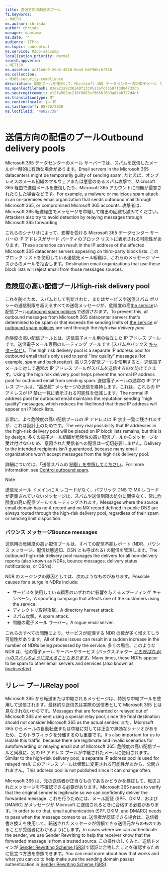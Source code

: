 ```yaml
---
title: 送信方向の配信のプール
f1.keywords:
- NOCSH
ms.author: chrisda
author: chrisda
manager: dansimp
ms.date: ''
audience: ITPro
ms.topic: conceptual
ms.service: O365-seccomp
localization_priority: Normal
search.appverid:
- MET150
ms.assetid: ac11edd9-2da3-462d-8ea3-bbf9dbc6f948
ms.collection:
- M365-security-compliance
description: 配信プールを使用して、Microsoft 365 データセンター内の電子メール サーバーの評判を保護する方法について説明します。
ms.openlocfilehash: 83ea21a9230240f1339513efc75587f3d84733cb
ms.sourcegitcommit: e12fa502bc216f6083ef5666f693a04bb727d4df
ms.translationtype: MT
ms.contentlocale: ja-JP
ms.lasthandoff: 08/20/2020
ms.locfileid: "46827739"
---
```

# <a name="outbound-delivery-pools"></a><span data-ttu-id="b8ae0-103">送信方向の配信のプール</span><span class="sxs-lookup"><span data-stu-id="b8ae0-103">Outbound delivery pools</span></span>

<span data-ttu-id="b8ae0-104">Microsoft 365 データセンターのメール サーバーでは、スパムを送信したメールが一時的に有効な場合があります。</span><span class="sxs-lookup"><span data-stu-id="b8ae0-104">Email servers in the Microsoft 365 datacenters might be temporarily guilty of sending spam.</span></span> <span data-ttu-id="b8ae0-105">たとえば、オンプレミスのメール組織のマルウェアまたは悪意のあるスパム攻撃で、Microsoft 365 経由で送信メールを送信したり、Microsoft 365 アカウントに問題が侵害されたりした場合などです。</span><span class="sxs-lookup"><span data-stu-id="b8ae0-105">For example, a malware or malicious spam attack in an on-premises email organization that sends outbound mail through Microsoft 365, or compromised Microsoft 365 accounts.</span></span> <span data-ttu-id="b8ae0-106">攻撃者は、Microsoft 365 転送経由でメッセージを中継して検出の回避も試みてください。</span><span class="sxs-lookup"><span data-stu-id="b8ae0-106">Attackers also try to avoid detection by relaying messages through Microsoft 365 forwarding.</span></span>

<span data-ttu-id="b8ae0-107">これらのシナリオによって、影響を受ける Microsoft 365 データセンター サーバーの IP アドレスがサード パーティのブロック リストに表示される可能性があります。</span><span class="sxs-lookup"><span data-stu-id="b8ae0-107">These scenarios can result in the IP address of the affected Microsoft 365 datacenter servers appearing on third-party block lists.</span></span> <span data-ttu-id="b8ae0-108">このブロック リストを使用している送信先メール組織は、これらのメッセージ ソースからのメールを拒否します。</span><span class="sxs-lookup"><span data-stu-id="b8ae0-108">Destination email organizations that use these block lists will reject email from those messages sources.</span></span>

## <a name="high-risk-delivery-pool"></a><span data-ttu-id="b8ae0-109">危険度の高い配信プール</span><span class="sxs-lookup"><span data-stu-id="b8ae0-109">High-risk delivery pool</span></span>
<span data-ttu-id="b8ae0-110">これを防ぐため、スパムとして判断された、またはサービスや送信スパム ポリシーの送信制限を超えるすべての送信メッセージが、危険度の高[the service](https://docs.microsoft.com/office365/servicedescriptions/exchange-online-service-description/exchange-online-limits#sending-limits-across-office-365-options)い配信プール[outbound spam policies](configure-the-outbound-spam-policy.md)_で送信されます_。</span><span class="sxs-lookup"><span data-stu-id="b8ae0-110">To prevent this, all outbound messages from Microsoft 365 datacenter servers that's determined to be spam or that exceeds the sending limits of [the service](https://docs.microsoft.com/office365/servicedescriptions/exchange-online-service-description/exchange-online-limits#sending-limits-across-office-365-options) or [outbound spam policies](configure-the-outbound-spam-policy.md) are sent through the _high-risk delivery pool_.</span></span>

<span data-ttu-id="b8ae0-111">危険度の高い配信プールとは、送信電子メール用の独立した IP アドレス プールです。送信電子メール専用のルーティング プールです (スパムやバックス [キャターなど](backscatter-messages-and-eop.md))。</span><span class="sxs-lookup"><span data-stu-id="b8ae0-111">The high risk delivery pool is a separate IP address pool for outbound email that's only used to send "low quality" messages (for example, spam and [backscatter](backscatter-messages-and-eop.md)).</span></span> <span data-ttu-id="b8ae0-112">高リスク配信プールを使用すると、送信電子メールに対して通常の IP アドレス プールがスパムを送信するのを防止できます。</span><span class="sxs-lookup"><span data-stu-id="b8ae0-112">Using the high risk delivery pool helps prevent the normal IP address pool for outbound email from sending spam.</span></span> <span data-ttu-id="b8ae0-113">送信電子メールの通常の IP アドレス プールは、"高品質" メッセージの送信を維持します。これは、これらの IP アドレスが IP 禁止一覧に表示される可能性を低減します。</span><span class="sxs-lookup"><span data-stu-id="b8ae0-113">The normal IP address pool for outbound email maintains the reputation sending "high quality" messages, which reduces the likelihood that these IP address will appear on IP block lists.</span></span>

<span data-ttu-id="b8ae0-114">非常に、より危険度の高い配信プールの IP アドレスは IP 禁止一覧に残されますが、これは設計上のためです。</span><span class="sxs-lookup"><span data-stu-id="b8ae0-114">The very real possibility that IP addresses in the high-risk delivery pool will be placed on IP block lists remains, but this is by design.</span></span> <span data-ttu-id="b8ae0-115">多くの電子メール組織が危険性の高い配信プールからメッセージを受け付けないため、意図された受信者への配信は一切切必要しません。</span><span class="sxs-lookup"><span data-stu-id="b8ae0-115">Delivery to the intended recipients isn't guaranteed, because many email organizations won't accept messages from the high risk delivery pool.</span></span>

<span data-ttu-id="b8ae0-116">詳細については、「送信スパムの [制御」を参照してください](outbound-spam-controls.md)。</span><span class="sxs-lookup"><span data-stu-id="b8ae0-116">For more information, see [Control outbound spam](outbound-spam-controls.md).</span></span>

> [!NOTE]
> <span data-ttu-id="b8ae0-117">送信元メール ドメインに A レコードがなく、パブリック DNS で MX レコードが定義されていないメッセージは、スパムや送信制限の処分に関係なく、常に危険度の高い配信プールでルーティングされます。</span><span class="sxs-lookup"><span data-stu-id="b8ae0-117">Messages where the source email domain has no A record and no MX record defined in public DNS are always routed through the high-risk delivery pool, regardless of their spam or sending limit disposition.</span></span>

### <a name="bounce-messages"></a><span data-ttu-id="b8ae0-118">バウンス メッセージ</span><span class="sxs-lookup"><span data-stu-id="b8ae0-118">Bounce messages</span></span>

<span data-ttu-id="b8ae0-119">送信用の危険度の高い配信プールは、すべての配信不能レポート (NDR、バウンス メッセージ、配信状態通知、DSN とも呼ばれる) の配信を管理します。</span><span class="sxs-lookup"><span data-stu-id="b8ae0-119">The outbound high-risk delivery pool manages the delivery for all non-delivery reports (also known as NDRs, bounce messages, delivery status notifications, or DSNs).</span></span>

<span data-ttu-id="b8ae0-120">NDR のスージングの原因としては、次のようなものがあります。</span><span class="sxs-lookup"><span data-stu-id="b8ae0-120">Possible causes for a surge in NDRs include:</span></span>

- <span data-ttu-id="b8ae0-121">サービスを使用している顧客のいずれかに影響を与えるスプーフィング キャンペーン。</span><span class="sxs-lookup"><span data-stu-id="b8ae0-121">A spoofing campaign that affects one of the customers using the service.</span></span>
- <span data-ttu-id="b8ae0-122">ディレクトリ取得攻撃。</span><span class="sxs-lookup"><span data-stu-id="b8ae0-122">A directory harvest attack.</span></span>
- <span data-ttu-id="b8ae0-123">スパム攻撃。</span><span class="sxs-lookup"><span data-stu-id="b8ae0-123">A spam attack.</span></span>
- <span data-ttu-id="b8ae0-124">問題の電子メール サーバー。</span><span class="sxs-lookup"><span data-stu-id="b8ae0-124">A rogue email server.</span></span>

<span data-ttu-id="b8ae0-125">これらのすべての問題により、サービスが処理する NDR の数が多く増えてしう可能性があります。</span><span class="sxs-lookup"><span data-stu-id="b8ae0-125">All of these issues can result in a sudden increase in the number of NDRs being processed by the service.</span></span> <span data-ttu-id="b8ae0-126">多くの場合、このような NDR は、他の電子メール サーバーやサービス (バックスキャター _[とも呼ばれる) へのスパムのように見えることもあります](backscatter-messages-and-eop.md)_。</span><span class="sxs-lookup"><span data-stu-id="b8ae0-126">Many times, these NDRs appear to be spam to other email servers and services (also known as _[backscatter](backscatter-messages-and-eop.md)_).</span></span>

## <a name="relay-pool"></a><span data-ttu-id="b8ae0-127">リレー プール</span><span class="sxs-lookup"><span data-stu-id="b8ae0-127">Relay pool</span></span>

<span data-ttu-id="b8ae0-128">Microsoft 365 から転送または中継されるメッセージは、特別な中継プールを使用して送信されます。最終的な送信先は実際の送信者として Microsoft 365 とは見なされないからです。</span><span class="sxs-lookup"><span data-stu-id="b8ae0-128">Messages that are forwarded or relayed out of Microsoft 365 are sent using a special relay pool, since the final destination should not consider Microsoft 365 as the actual sender.</span></span> <span data-ttu-id="b8ae0-129">また、Microsoft 365 からメールの自動転送または中継に対しては正当で無効なシナリオがあるため、このトラフィックを分離するのも重要です。</span><span class="sxs-lookup"><span data-stu-id="b8ae0-129">It's also important for us to isolate this traffic, because there are legitimate and invalid scenarios for autoforwarding or relaying email out of Microsoft 365.</span></span> <span data-ttu-id="b8ae0-130">危険度の高い配信プールと同様に、別の IP アドレス プールが中継されたメールに使用されます。</span><span class="sxs-lookup"><span data-stu-id="b8ae0-130">Similar to the high-risk delivery pool, a separate IP address pool is used for relayed mail.</span></span> <span data-ttu-id="b8ae0-131">このアドレス プールは頻繁に変更される可能性があから、公開されません。</span><span class="sxs-lookup"><span data-stu-id="b8ae0-131">This address pool is not published since it can change often.</span></span>

<span data-ttu-id="b8ae0-132">Microsoft 365 は、元の送信者が正当なものであるかどうかを検証して、転送されたメッセージを不確認できる必要があります。</span><span class="sxs-lookup"><span data-stu-id="b8ae0-132">Microsoft 365 needs to verify that the original sender is legitimate so we can confidently deliver the forwarded message.</span></span> <span data-ttu-id="b8ae0-133">これを行うためには、メール認証 (SPF、DKIM、および DMARC) がメッセージが Microsoft に送信されるときに合格する必要があります。</span><span class="sxs-lookup"><span data-stu-id="b8ae0-133">In order to do that, email authentication (SPF, DKIM, and DMARC) needs to pass when the message comes to us.</span></span> <span data-ttu-id="b8ae0-134">送信者が認証できる場合は、送信者書き換えを使用して、転送されたメッセージが信頼できる送信元からのものであることが受信者にわかるようにします。</span><span class="sxs-lookup"><span data-stu-id="b8ae0-134">In cases where we can authenticate the sender, we use Sender Rewriting to help the receiver know that the forwarded message is from a trusted source.</span></span> <span data-ttu-id="b8ae0-135">この操作のしくみと、送信ドメインが [Sender Rewriting Scheme (SRS)](https://docs.microsoft.com/office365/troubleshoot/antispam/sender-rewriting-scheme)で認証に合格したことを確認するために役立つ方法を参照できます。</span><span class="sxs-lookup"><span data-stu-id="b8ae0-135">You can read more about how that works and what you can do to help make sure the sending domain passes authentication in [Sender Rewriting Scheme (SRS)](https://docs.microsoft.com/office365/troubleshoot/antispam/sender-rewriting-scheme).</span></span>
